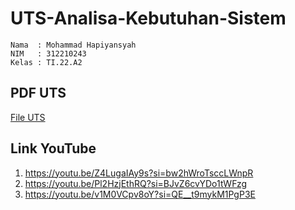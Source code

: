 # UTS-Analisa-Kebutuhan-Sistem
```
Nama  : Mohammad Hapiyansyah
NIM   : 312210243
Kelas : TI.22.A2
```
## PDF UTS

[File UTS](312210243_AKS.pdf)

## Link YouTube 

1. https://youtu.be/Z4LugaIAy9s?si=bw2hWroTsccLWnpR
2. https://youtu.be/Pl2HzjEthRQ?si=BJvZ6cvYDo1tWFzg
3. https://youtu.be/v1M0VCpv8oY?si=QE__t9mykM1PgP3E
